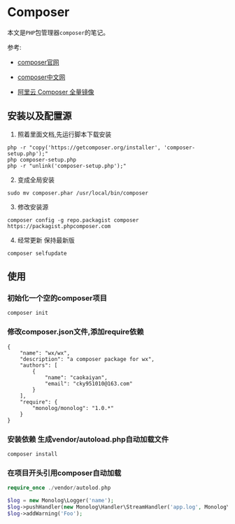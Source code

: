 # Composer

本文是`PHP`包管理器`composer`的笔记。

参考:

- [composer官网](https://getcomposer.org)

- [composer中文网](http://www.phpcomposer.com)

- [阿里云 Composer 全量镜像](https://mirrors.aliyun.com/composer/index.html)

## 安装以及配置源

1. 照着里面文档,先运行脚本下载安装

```shell
php -r "copy('https://getcomposer.org/installer', 'composer-setup.php');"
php composer-setup.php
php -r "unlink('composer-setup.php');"
```

2. 变成全局安装

```shell
sudo mv composer.phar /usr/local/bin/composer
```

3. 修改安装源

```shell
composer config -g repo.packagist composer https://packagist.phpcomposer.com
```

4. 经常更新 保持最新版

```shell
composer selfupdate
```

## 使用

### 初始化一个空的composer项目

```shell
composer init
```

### 修改composer.json文件,添加require依赖

```shell
{
    "name": "wx/wx",
    "description": "a composer package for wx",
    "authors": [
        {
            "name": "caokaiyan",
            "email": "cky951010@163.com"
        }
    ],
    "require": {
		"monolog/monolog": "1.0.*"
	}
}
```

### 安装依赖 生成vendor/autoload.php自动加载文件

```shell
composer install
```

### 在项目开头引用composer自动加载

```php
require_once ./vendor/autolod.php

$log = new Monolog\Logger('name');
$log->pushHandler(new Monolog\Handler\StreamHandler('app.log', Monolog\Logger::WARNING));
$log->addWarning('Foo');
```
